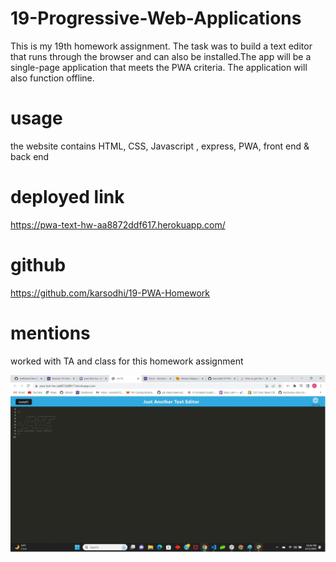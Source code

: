 # 19-Progressive-Web-Applications
This is my 19th  homework assignment.  The task was to build a text editor that runs through the browser and can also be installed.The app will be a single-page application that meets the PWA criteria. The application will also function offline.

# usage
the website contains HTML, CSS, Javascript , express, PWA, front end & back end

# deployed link
https://pwa-text-hw-aa8872ddf617.herokuapp.com/
# github
https://github.com/karsodhi/19-PWA-Homework
# mentions
worked with TA and class for this homework assignment 

![This is the JATE editor](./assets/jate.jpg)